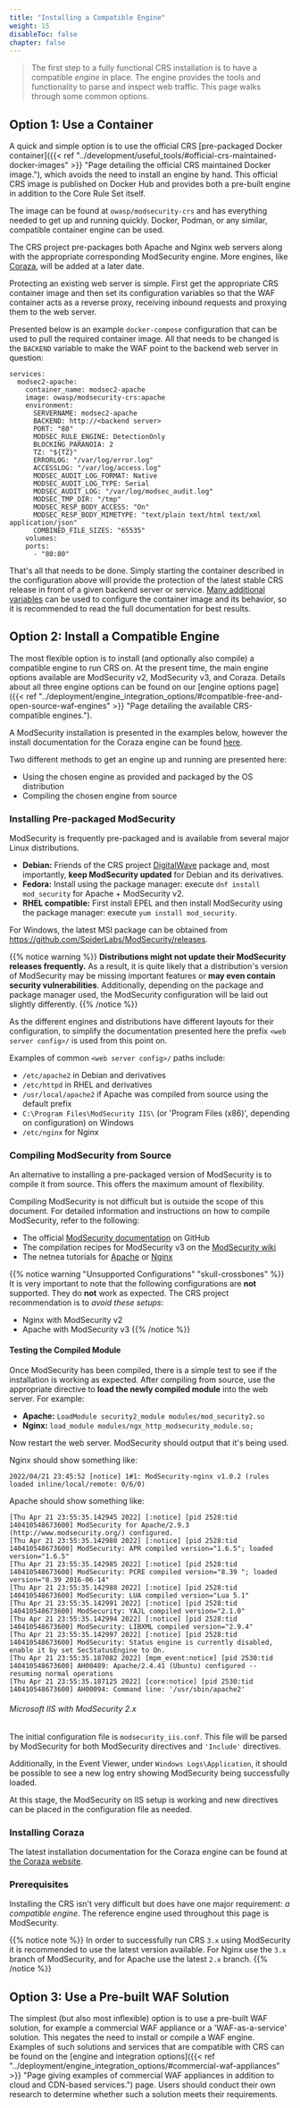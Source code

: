 ```yaml
---
title: "Installing a Compatible Engine"
weight: 15
disableToc: false
chapter: false
---
```


> The first step to a fully functional CRS installation is to have a compatible *engine* in place. The engine provides the tools and functionality to parse and inspect web traffic. This page walks through some common options.

## Option 1: Use a Container

A quick and simple option is to use the official CRS [pre-packaged Docker container]({{< ref "../development/useful_tools/#official-crs-maintained-docker-images" >}} "Page detailing the official CRS maintained Docker image."), which avoids the need to install an engine by hand. This official CRS image is published on Docker Hub and provides both a pre-built engine in addition to the Core Rule Set itself.

The image can be found at `owasp/modsecurity-crs` and has everything needed to get up and running quickly. Docker, Podman, or any similar, compatible container engine can be used.

The CRS project pre-packages both Apache and Nginx web servers along with the appropriate corresponding ModSecurity engine. More engines, like [Coraza](https://coraza.io/), will be added at a later date.

Protecting an existing web server is simple. First get the appropriate CRS container image and then set its configuration variables so that the WAF container acts as a reverse proxy, receiving inbound requests and proxying them to the web server.

Presented below is an example `docker-compose` configuration that can be used to pull the required container image. All that needs to be changed is the `BACKEND` variable to make the WAF point to the backend web server in question:

```docker-compose
services:
  modsec2-apache:
    container_name: modsec2-apache
    image: owasp/modsecurity-crs:apache
    environment:
      SERVERNAME: modsec2-apache
      BACKEND: http://<backend server>
      PORT: "80"
      MODSEC_RULE_ENGINE: DetectionOnly
      BLOCKING_PARANOIA: 2
      TZ: "${TZ}"
      ERRORLOG: "/var/log/error.log"
      ACCESSLOG: "/var/log/access.log"
      MODSEC_AUDIT_LOG_FORMAT: Native
      MODSEC_AUDIT_LOG_TYPE: Serial
      MODSEC_AUDIT_LOG: "/var/log/modsec_audit.log"
      MODSEC_TMP_DIR: "/tmp"
      MODSEC_RESP_BODY_ACCESS: "On"
      MODSEC_RESP_BODY_MIMETYPE: "text/plain text/html text/xml application/json"
      COMBINED_FILE_SIZES: "65535"
    volumes:
    ports:
      - "80:80"
```

That's all that needs to be done. Simply starting the container described in the configuration above will provide the protection of the latest stable CRS release in front of a given backend server or service. [Many additional variables](https://github.com/coreruleset/modsecurity-crs-docker "Link to the full CRS Docker documentation on GitHub.") can be used to configure the container image and its behavior, so it is recommended to read the full documentation for best results.

## Option 2: Install a Compatible Engine

The most flexible option is to install (and optionally also compile) a compatible engine to run CRS on. At the present time, the main engine options available are ModSecurity v2, ModSecurity v3, and Coraza. Details about all three engine options can be found on our [engine options page]({{< ref "../deployment/engine_integration_options/#compatible-free-and-open-source-waf-engines" >}} "Page detailing the available CRS-compatible engines.").

A ModSecurity installation is presented in the examples below, however the install documentation for the Coraza engine can be found [here](https://www.coraza.io).

Two different methods to get an engine up and running are presented here:

- Using the chosen engine as provided and packaged by the OS distribution
- Compiling the chosen engine from source

### Installing Pre-packaged ModSecurity

ModSecurity is frequently pre-packaged and is available from several major Linux distributions.

- **Debian:** Friends of the CRS project [DigitalWave](https://modsecurity.digitalwave.hu) package and, most importantly, **keep ModSecurity updated** for Debian and its derivatives.
- **Fedora:** Install using the package manager: execute `dnf install mod_security` for Apache + ModSecurity v2.
- **RHEL compatible:** First install EPEL and then install ModSecurity using the package manager: execute `yum install mod_security`.

For Windows, the latest MSI package can be obtained from https://github.com/SpiderLabs/ModSecurity/releases.

{{% notice warning %}}
**Distributions might not update their ModSecurity releases frequently.**  As a result, it is quite likely that a distribution's version of ModSecurity may be missing important features or **may even contain security vulnerabilities**. Additionally, depending on the package and package manager used, the ModSecurity configuration will be laid out slightly differently.
{{% /notice %}}

As the different engines and distributions have different layouts for their configuration, to simplify the documentation presented here the prefix `<web server config>/` is used from this point on.

Examples of common `<web server config>/` paths include:

- `/etc/apache2` in Debian and derivatives
- `/etc/httpd` in RHEL and derivatives
- `/usr/local/apache2` if Apache was compiled from source using the default prefix
- `C:\Program Files\ModSecurity IIS\` (or 'Program Files (x86)', depending on configuration) on Windows
- `/etc/nginx` for Nginx

### Compiling ModSecurity from Source

An alternative to installing a pre-packaged version of ModSecurity is to compile it from source. This offers the maximum amount of flexibility.

Compiling ModSecurity is not difficult but is outside the scope of this document. For detailed information and instructions on how to compile ModSecurity, refer to the following:

- The official [ModSecurity documentation](https://github.com/SpiderLabs/ModSecurity/wiki "Link to the official ModSecurity documentation on GitHub.") on GitHub
- The compilation recipes for ModSecurity v3 on the [ModSecurity wiki](https://github.com/SpiderLabs/ModSecurity/wiki/Compilation-recipes-for-v3.x "Link to compilation recipes for ModSecurity v3 on the ModSecurity wiki.")
- The netnea tutorials for [Apache](https://www.netnea.com/cms/apache-tutorial-6_embedding-modsecurity/ "Link to a tutorial about compiling ModSecurity for Apache, on netnea.com.") or [Nginx](https://www.netnea.com/cms/nginx-tutorial-6_embedding-modsecurity/ "Link to a tutorial about compiling ModSecurity for Nginx, on netnea.com.")

{{% notice warning "Unsupported Configurations" "skull-crossbones" %}}
It is very important to note that the following configurations are **not** supported. They do **not** work as expected. The CRS project recommendation is to *avoid these setups*:

- Nginx with ModSecurity v2
- Apache with ModSecurity v3
{{% /notice %}}

#### Testing the Compiled Module

Once ModSecurity has been compiled, there is a simple test to see if the installation is working as expected. After compiling from source, use the appropriate directive to **load the newly compiled module** into the web server. For example:

- **Apache:** `LoadModule security2_module modules/mod_security2.so`
- **Nginx:** `load_module modules/ngx_http_modsecurity_module.so;`

Now restart the web server. ModSecurity should output that it's being used.

Nginx should show something like:

```
2022/04/21 23:45:52 [notice] 1#1: ModSecurity-nginx v1.0.2 (rules loaded inline/local/remote: 0/6/0)
```

Apache should show something like:

```
[Thu Apr 21 23:55:35.142945 2022] [:notice] [pid 2528:tid 140410548673600] ModSecurity for Apache/2.9.3 (http://www.modsecurity.org/) configured.
[Thu Apr 21 23:55:35.142980 2022] [:notice] [pid 2528:tid 140410548673600] ModSecurity: APR compiled version="1.6.5"; loaded version="1.6.5"
[Thu Apr 21 23:55:35.142985 2022] [:notice] [pid 2528:tid 140410548673600] ModSecurity: PCRE compiled version="8.39 "; loaded version="8.39 2016-06-14"
[Thu Apr 21 23:55:35.142988 2022] [:notice] [pid 2528:tid 140410548673600] ModSecurity: LUA compiled version="Lua 5.1"
[Thu Apr 21 23:55:35.142991 2022] [:notice] [pid 2528:tid 140410548673600] ModSecurity: YAJL compiled version="2.1.0"
[Thu Apr 21 23:55:35.142994 2022] [:notice] [pid 2528:tid 140410548673600] ModSecurity: LIBXML compiled version="2.9.4"
[Thu Apr 21 23:55:35.142997 2022] [:notice] [pid 2528:tid 140410548673600] ModSecurity: Status engine is currently disabled, enable it by set SecStatusEngine to On.
[Thu Apr 21 23:55:35.187082 2022] [mpm_event:notice] [pid 2530:tid 140410548673600] AH00489: Apache/2.4.41 (Ubuntu) configured -- resuming normal operations
[Thu Apr 21 23:55:35.187125 2022] [core:notice] [pid 2530:tid 140410548673600] AH00094: Command line: '/usr/sbin/apache2'
```

###### Microsoft IIS with ModSecurity 2.x

The initial configuration file is `modsecurity_iis.conf`. This file will be parsed by ModSecurity for both ModSecurity directives and `'Include'` directives.

Additionally, in the Event Viewer, under `Windows Logs\Application`, it should be possible to see a new log entry showing ModSecurity being successfully loaded.

At this stage, the ModSecurity on IIS setup is working and new directives can be placed in the configuration file as needed.

### Installing Coraza

The latest installation documentation for the Coraza engine can be found at [the Coraza website](https://www.coraza.io).

### Prerequisites

Installing the CRS isn't very difficult but does have one major requirement: *a compatible engine*. The reference engine used throughout this page is ModSecurity.

{{% notice note %}}
In order to successfully run CRS `3.x` using ModSecurity it is recommended to use the latest version available. For Nginx use the `3.x` branch of ModSecurity, and for Apache use the latest `2.x` branch.
{{% /notice %}}

## Option 3: Use a Pre-built WAF Solution

The simplest (but also most inflexible) option is to use a pre-built WAF solution, for example a commercial WAF appliance or a 'WAF-as-a-service' solution. This negates the need to install or compile a WAF engine. Examples of such solutions and services that are compatible with CRS can be found on the [engine and integration options]({{< ref "../deployment/engine_integration_options/#commercial-waf-appliances" >}} "Page giving examples of commercial WAF appliances in addition to cloud and CDN-based services.") page. Users should conduct their own research to determine whether such a solution meets their requirements.
